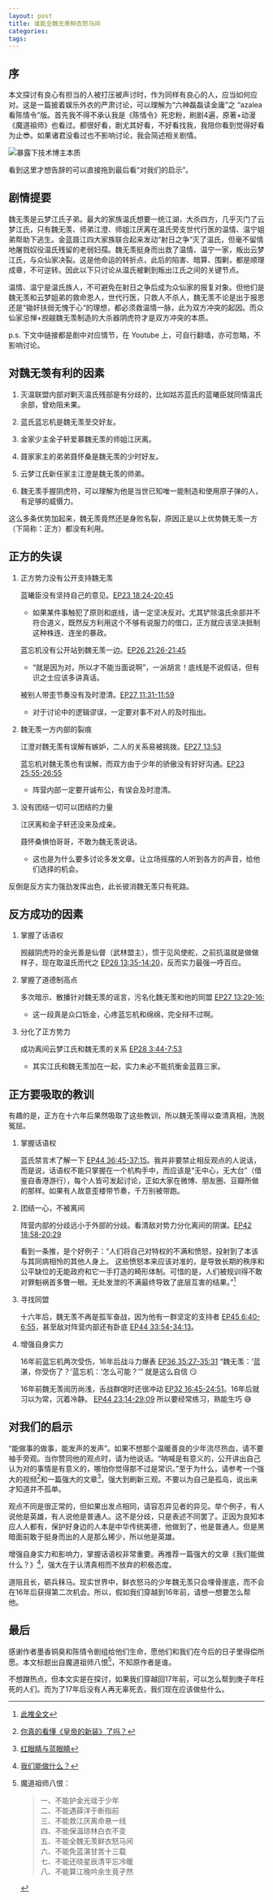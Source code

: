 ```yaml
---
layout: post
title: 谁能全魏无羡鲜衣怒马间
categories:
tags:
---
```


序
--

本文探讨有良心有担当的人被打压被声讨时，作为同样有良心的人，应当如何应对。这是一篇披着娱乐外衣的严肃讨论，可以理解为“六神磊磊读金庸”之 “azalea 看陈情令”版。首先我不得不承认我是《陈情令》死忠粉，刷剧4遍，原著+动漫《魔道祖师》也看过。都很好看，剧尤其好看，不好看找我，我陪你看到觉得好看为止😎。如果诸君没看过也不影响讨论，我会简述相关剧情。

![暴露下技术博主本质](/images/2020/02/chenqingling_flowchart.svg)

看到这里才想告辞的可以直接拖到最后看“对我们的启示”。

剧情提要
--------

魏无羡是云梦江氏子弟。最大的家族温氏想要一统江湖，大杀四方，几乎灭门了云梦江氏，只有魏无羡、师弟江澄、师姐江厌离在温氏旁支世代行医的温情、温宁姐弟帮助下逃生。金蓝聂江四大家族联合起来发动“射日之争”灭了温氏，但毫不留情地屠戮奴役温氏残留的老弱妇孺。魏无羡挺身而出救了温情、温宁一家，叛出云梦江氏，与众仙家决裂。这是他命运的转折点，此后的陷害、暗算、围剿，都是顺理成章，不可逆转。因此以下只讨论从温氏被剿到叛出江氏之间的关键节点。

温情、温宁是温氏族人，不可避免在射日之争后成为众仙家的报复对象。但他们是魏无羡和云梦姐弟的救命恩人，世代行医，只救人不杀人，魏无羡不论是出于报恩还是“锄奸扶弱无愧于心“的理想，都必须救温情一脉，此为双方冲突的起因。而众仙家忌惮+觊觎魏无羡制造的大杀器阴虎符才是双方冲突的本质。

p.s. 下文中链接都是剧中对应情节，在 Youtube 上，可自行翻墙，亦可忽略，不影响讨论。

对魏无羡有利的因素
------------------

1. 灭温联盟内部对剿灭温氏残部是有分歧的，比如姑苏蓝氏的蓝曦臣就同情温氏余部，曾劝阻未果。

2. 蓝氏蓝忘机是魏无羡至交好友。

3. 金家少主金子轩爱慕魏无羡的师姐江厌离。

4. 聂家家主的弟弟聂怀桑是魏无羡的少时好友。

5. 云梦江氏新任家主江澄是魏无羡的师弟。

6. 魏无羡手握阴虎符，可以理解为他是当世已知唯一能制造和使用原子弹的人，有足够的威慑力。

这么多条优势加起来，魏无羡竟然还是身败名裂，原因正是以上优势魏无羡一方（下简称：正方）都没有利用。

正方的失误
----------

1. 正方势力没有公开支持魏无羡

   蓝曦臣没有坚持自己的意见。[EP23 18:24-20:45](https://youtu.be/m3YQX51sE60?t=1104)

   - 如果某件事触犯了原则和底线，请一定坚决反对。尤其铲除温氏余部并不符合道义，既然反方利用这个不够有说服力的借口，正方就应该坚决抵制这种株连、连坐的暴政。

   蓝忘机没有公开站到魏无羡一边。[EP26 21:26-21:45](https://youtu.be/ke4Heqip8DM?t=1286)

   - “就是因为对，所以才不能当面说啊”，一派胡言！底线是不说假话，但有识之士应该多讲真话。
   
   被别人带歪节奏没有及时澄清。[EP27 11:31-11:59](https://youtu.be/2kkK9bM9gvE?t=691)

   - 对于讨论中的逻辑谬误，一定要对事不对人的及时指出。

2. 魏无羡一方内部的裂痕

   江澄对魏无羡有误解有嫉妒，二人的关系易被挑拨。[EP27 13:53](https://youtu.be/2kkK9bM9gvE?t=833)

   蓝忘机对魏无羡也有误解，而双方由于少年的骄傲没有好好沟通。[EP23 25:55-26:55](https://youtu.be/m3YQX51sE60?t=1555)

   - 阵营内部一定要开诚布公，有误会及时澄清。

3. 没有团结一切可以团结的力量

   江厌离和金子轩还没来及成亲。

   聂怀桑惧怕哥哥，不敢为魏无羡说话。

   - 这也是为什么要多讨论多发文章。让立场摇摆的人听到各方的声音，给他们选择的机会。

反倒是反方实力强劲发挥出色，此长彼消魏无羡只有死路。

反方成功的因素
--------------

1. 掌握了话语权

   觊觎阴虎符的金光善是仙督（武林盟主），惯于见风使舵，之前抗温就是做做样子，现在取温氏而代之 [EP26 13:35-14:20](https://youtu.be/ke4Heqip8DM?t=815)，反而实力最强一呼百应。

2. 掌握了道德制高点

   多次暗示、散播针对魏无羡的谣言，污名化魏无羡和他的同盟 [EP27 13:29-16:](https://youtu.be/2kkK9bM9gvE?t=809)

   - 这一段真是众口铄金，心疼蓝忘机和绵绵，完全辩不过啊。

3. 分化了正方势力

   成功离间云梦江氏和魏无羡的关系 [EP28 3:44-7:53](https://youtu.be/SPI0xkirNgU?t=224)

   - 其实江氏和魏无羡加在一起，实力未必不能抗衡金蓝聂三家。

正方要吸取的教训
----------------

有趣的是，正方在十六年后果然吸取了这些教训，所以魏无羡得以查清真相，洗脱冤屈。

1. 掌握话语权

   蓝氏禁言术了解一下 [EP44 36:45-37:15](https://youtu.be/LPQxdhIG0Ns?t=2205)。我并非要禁止相反观点的人说话，而是说，话语权不能只掌握在一个机构手中，而应该是“无中心，无大台”（借鉴自香港游行），每个人皆可发起讨论，正如大家在微博、朋友圈、豆瓣所做的那样。如果有人故意歪楼带节奏，千万别被带跑。

2. 团结一心，不被离间

   阵营内部的分歧远小于外部的分歧。看清敌对势力分化离间的阴谋。[EP42 18:58-20:29](https://youtu.be/IWNjDZ3oir0?t=1138)

   看到一条推，是个好例子：“人们将自己对特权的不满和愤怒，投射到了本该与其同病相怜的其他人身上。
这些愤怒本来应该对准的，是导致长期的秩序和公平缺位的无能政府和它一手打造的畸形体制。可惜的是，人们被规训得不敢对罪魁祸首多瞥一眼。无处发泄的不满最终导致了底层互害的结果。”[^1]

3. 寻找同盟

   十六年后，魏无羡不再是孤军奋战，因为他有一群坚定的支持者 [EP45 6:40-6:55](https://youtu.be/l1AwdfmA1Yo?t=400)，甚至敌对阵营内部还有卧底 [EP44 33:54-34:13](https://youtu.be/LPQxdhIG0Ns?t=2034)。

4. 增强自身实力

   16年前蓝忘机两次受伤，16年后战斗力爆表 [EP36 35:27-35:31](https://youtu.be/jB5QOPqCmsg?t=2127) “魏无羡：‘蓝湛，你受伤了？’蓝忘机：‘怎么可能？’” 就是这么自信 😏

   16年前魏无羡阅历尚浅，舌战群氓时还很冲动 [EP32 16:45-24:51](https://youtu.be/3Rk6T0kOGrI?t=1005)。16年后就习以为常，沉着冷静。 [EP44 23:14-29:09](https://youtu.be/LPQxdhIG0Ns?t=1396) 所以要经常练习，熟能生巧 😅

对我们的启示
------------

“能做事的做事，能发声的发声”。如果不想那个温暖善良的少年流尽热血，请不要袖手旁观。当你赞同他的观点时，请为他说话。“呐喊是有意义的，公开讲出自己认为对的事情是有意义的，哪怕你觉得那不过是常识。”至于为什么，请参考一个强大的视频[^2]和一篇强大的文章[^3]，强大到刷新三观。不要以为自己是孤岛，说出来才知道并不孤单。

观点不同是很正常的，但如果出发点相同，请容忍异见者的异见。举个例子，有人说他是英雄，有人说他是普通人。这不是分歧，只是表述不同罢了。正因为良知本应人人都有，保护好身边的人本是中华传统美德，他做到了，他是普通人。但是黑暗面前敢于挺身而出的人是那么稀少，所以他是英雄。

增强自身实力和影响力，掌握话语权非常重要。再推荐一篇强大的文章《我们能做什么？》[^4]，强大在于认清真相而不放弃的积极态度。

道阻且长，砺兵秣马。现实世界中，鲜衣怒马的少年魏无羡只会埋骨崖底，而不会在16年后获得第二次机会。所以，假如我们穿越到16年前，请想一想要怎么帮他。

最后
----

感谢作者墨香铜臭和陈情令剧组给他们生命，愿他们和我们在今后的日子里得偿所愿。本文标题出自魔道祖师八恨[^5]，不知原作者是谁。

不想蹭热点，但本文实是在探讨，如果我们穿越回17年前，可以怎么帮到庚子年枉死的人们。而为了17年后没有人再无辜死去，我们现在应该做些什么。

[^1]: [此推全文](https://twitter.com/IreneFu13/status/1225790766225616896)
[^2]: [你真的看懂《皇帝的新装》了吗？](https://m.bilibili.com/video/av27732823)
[^3]: [红眼睛与蓝眼睛](https://www.douban.com/note/722016460/)
[^4]: [我们能做什么？](https://www.douban.com/note/745786657/)
[^5]: 魔道祖师八恨：
    > 一、不能护金光瑶于少年  
    > 二、不能遇薛洋于断指前  
    > 三、不能救江厌离命悬一线  
    > 四、不能保温琼林白衣不变  
    > 五、不能全魏无羡鲜衣怒马间  
    > 六、不能免蓝湛甘苦十三载  
    > 七、不能还晓星辰清平忘冷暖  
    > 八、不能算江晚吟余生竟孑然
